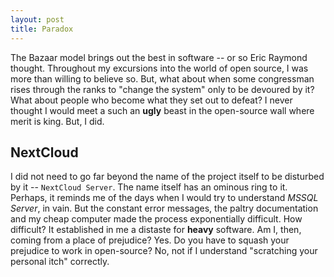 ```yaml
---
layout: post
title: Paradox
---
```

The Bazaar model brings out the best in software -- or so Eric Raymond thought. Throughout my excursions into the world of open source, I was more than willing to believe so. But, what about when some congressman rises through the ranks to "change the system" only to be devoured by it? What about people who become what they set out to defeat? I never thought I would meet a such an **ugly** beast in the open-source wall where merit is king. But, I did.

## NextCloud
I did not need to go far beyond the name of the project itself to be disturbed by it -- `NextCloud Server`. The name itself has an ominous ring to it. Perhaps, it reminds me of the days when I would try to understand *MSSQL Server*, in vain. But the constant error messages, the paltry documentation and my cheap computer made the process exponentially difficult. How difficult? It established in me a distaste for **heavy** software. Am I, then, coming from a place of prejudice? Yes. Do you have to squash your prejudice to work in open-source? No, not if I understand "scratching your personal itch" correctly. 
